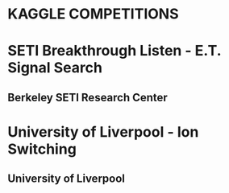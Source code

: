 # KAGGLE COMPETITIONS

# SETI Breakthrough Listen - E.T. Signal Search
## Berkeley SETI Research Center

# University of Liverpool - Ion Switching
## University of Liverpool
